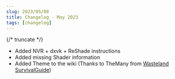 ```yaml
---
slug: 2023/05/08
title: Changelog - May 2023
tags: [changelog]
---
```


{/* truncate */}

* Added NVR + dxvk + ReShade instructions
* Added missing Shader information
* Added Theme to the wiki (Thanks to TheMany from [Wasteland SurvivalGuide](https://wastelandsurvivalguide.com/))
